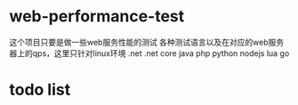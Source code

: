 # web-performance-test
这个项目只要是做一些web服务性能的测试
各种测试语言以及在对应的web服务器上的qps，这里只针对linux环境
.net
.net core
java
php
python
nodejs
lua
go

# todo list